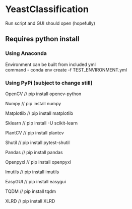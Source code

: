 # YeastClassification
Run script and GUI should open (hopefully)
## Requires python install
### Using Anaconda 
Environment can be built from included yml\
command - conda env create -f TEST_ENVIRONMENT.yml

### Using PyPi (subject to change still)
OpenCV // pip install opencv-python

Numpy // pip install numpy

Matplotlib // pip install matplotlib

Sklearn // pip install -U scikit-learn

PlantCV // pip install plantcv

Shutil // pip install pytest-shutil

Pandas // pip install pandas

Openpyxl // pip install openpyxl

Imutils // pip install imutils

EasyGUI // pip install easygui

TQDM // pip install tqdm

XLRD // pip install XLRD

